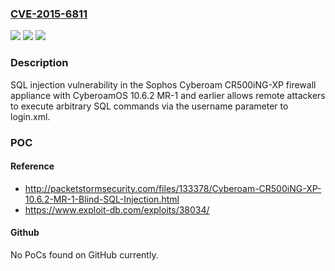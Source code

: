### [CVE-2015-6811](https://cve.mitre.org/cgi-bin/cvename.cgi?name=CVE-2015-6811)
![](https://img.shields.io/static/v1?label=Product&message=n%2Fa&color=blue)
![](https://img.shields.io/static/v1?label=Version&message=n%2Fa&color=blue)
![](https://img.shields.io/static/v1?label=Vulnerability&message=n%2Fa&color=brighgreen)

### Description

SQL injection vulnerability in the Sophos Cyberoam CR500iNG-XP firewall appliance with CyberoamOS 10.6.2 MR-1 and earlier allows remote attackers to execute arbitrary SQL commands via the username parameter to login.xml.

### POC

#### Reference
- http://packetstormsecurity.com/files/133378/Cyberoam-CR500iNG-XP-10.6.2-MR-1-Blind-SQL-Injection.html
- https://www.exploit-db.com/exploits/38034/

#### Github
No PoCs found on GitHub currently.

